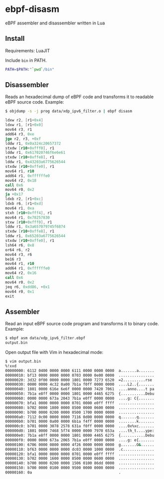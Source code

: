 # ebpf-disasm

eBPF assembler and disassembler written in Lua

## Install

Requirements: LuaJIT

Include `bin` in PATH.

```bash
PATH=$PATH:"`pwd`/bin"
```

## Disassembler

Reads an hexadecimal dump of eBPF code and transforms it to readable eBPF source code. Example:

```bash
$ objdump -s -j prog data/xdp_ipv6_filter.o | ebpf disasm
```

```asm
ldxw r2, [r1+0x4]
ldxw r1, [r1+0x0]
mov64 r3, r1
add64 r3, 0xe
jge r2, r3, +0xf
lddw r1, 0x0a324c20657372
stxdw [r10+0xfff0], r1
lddw r1, 0x617020746f6e6e61
stxdw [r10+0xffe8], r1
lddw r1, 0x43203a6775626544
stxdw [r10+0xffe0], r1
mov64 r1, r10
add64 r1, 0xffffffe0
mov64 r2, 0x18
call 0x6
mov64 r0, 0x2
ja +0x17
ldxb r2, [r1+0xc]
ldxb r6, [r1+0xd]
mov64 r1, 0xa
stxh [r10+0xfff4], r1
mov64 r1, 0x78257830
stxw [r10+0xfff0], r1
lddw r1, 0x3a657079745f6874
stxdw [r10+0xffe8], r1
lddw r1, 0x65203a6775626544
stxdw [r10+0xffe0], r1
lsh64 r6, 0x8
or64 r6, r2
mov64 r3, r6
be16 r3
mov64 r1, r10
add64 r1, 0xffffffe0
mov64 r2, 0x16
call 0x6
mov64 r0, 0x2
jeq r6, 0xdd86, +0x1
mov64 r0, 0x1
exit
```
## Assembler

Read an input eBPF source code program and transforms it to binary code. Example:

```bash
$ ebpf asm data/xdp_ipv6_filter.ebpf
output.bin
```

Open output file with Vim in hexadecimal mode:

```bash
$ vim output.bin
%!xxd
00000000: 6112 0400 0000 0000 6111 0000 0000 0000  a.......a.......
00000010: bf13 0000 0000 0000 0703 0000 0e00 0000  ................
00000020: 3d32 0f00 0000 0000 1801 0000 7273 6520  =2..........rse 
00000030: 0000 0000 4c32 0a00 7b1a f0ff 0000 0000  ....L2..{.......
00000040: 1801 0000 616e 6e6f 0000 0000 7420 7061  ....anno....t pa
00000050: 7b1a e8ff 0000 0000 1801 0000 4465 6275  {...........Debu
00000060: 0000 0000 673a 2043 7b1a e0ff 0000 0000  ....g: C{.......
00000070: bfa1 0000 0000 0000 0701 0000 e0ff ffff  ................
00000080: b702 0000 1800 0000 8500 0000 0600 0000  ................
00000090: b700 0000 0200 0000 0500 1700 0000 0000  ................
000000a0: 7112 0c00 0000 0000 7116 0d00 0000 0000  q.......q.......
000000b0: b701 0000 0a00 0000 6b1a f4ff 0000 0000  ........k.......
000000c0: b701 0000 3078 2578 631a f0ff 0000 0000  ....0x%xc.......
000000d0: 1801 0000 7468 5f74 0000 0000 7970 653a  ....th_t....ype:
000000e0: 7b1a e8ff 0000 0000 1801 0000 4465 6275  {...........Debu
000000f0: 0000 0000 673a 2065 7b1a e0ff 0000 0000  ....g: e{.......
00000100: 6706 0000 0800 0000 4f26 0000 0000 0000  g.......O&......
00000110: bf63 0000 0000 0000 dc03 0000 1000 0000  .c..............
00000120: bfa1 0000 0000 0000 0701 0000 e0ff ffff  ................
00000130: b702 0000 1600 0000 8500 0000 0600 0000  ................
00000140: b700 0000 0200 0000 1506 0100 86dd 0000  ................
00000150: b700 0000 0100 0000 9500 0000 0000 0000  ................
00000160: 0a                                       .
```
